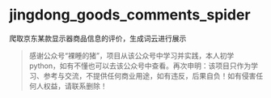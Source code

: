 # jingdong_goods_comments_spider
爬取京东某款显示器商品信息的评价，生成词云进行展示

> 感谢公众号“裸睡的猪”，项目从该公众号中学习并实践，本人初学python，如有不懂也可以去该公众号中查看。再次申明：该项目只作为学习、参考与交流，不提供任何商业用途，如有违反，后果自负！如有侵害任何人权益，请联系删除！